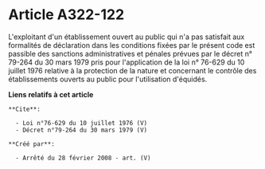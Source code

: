 # Article A322-122

L'exploitant d'un établissement ouvert au public qui n'a pas satisfait aux formalités de déclaration dans les conditions
fixées par le présent code est passible des sanctions administratives et pénales prévues par le décret n° 79-264 du 30 mars
1979 pris pour l'application de la loi n° 76-629 du 10 juillet 1976 relative à la protection de la nature et concernant le
contrôle des établissements ouverts au public pour l'utilisation d'équidés.

**Liens relatifs à cet article**

	**Cite**:

	  - Loi n°76-629 du 10 juillet 1976 (V)
	  - Décret n°79-264 du 30 mars 1979 (V)

	**Créé par**:

	  - Arrêté du 28 février 2008 - art. (V)
